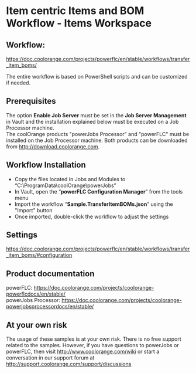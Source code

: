 # Item centric Items and BOM Workflow - Items Workspace

## Workflow:
https://doc.coolorange.com/projects/powerflc/en/stable/workflows/transfer_item_boms/

The entire workflow is based on PowerShell scripts and can be customized if needed.

## Prerequisites
The option **Enable Job Server** must be set in the **Job Server Management** in Vault and the installation explained below must be executed on a Job Processor machine.  
The coolOrange products "powerJobs Processor" and "powerFLC" must be installed on the Job Processor machine. Both products can be downloaded from http://download.coolorange.com. 

## Workflow Installation
- Copy the files located in Jobs and Modules to “C:\ProgramData\coolOrange\powerJobs”
- In Vault, open the “**powerFLC Configuration Manager**” from the tools menu
- Import the workflow “**Sample.TransferItemBOMs.json**” using the "Import" button
- Once imported, double-click the workflow to adjust the settings

## Settings
https://doc.coolorange.com/projects/powerflc/en/stable/workflows/transfer_item_boms/#configuration

## Product documentation
powerFLC: https://doc.coolorange.com/projects/coolorange-powerflcdocs/en/stable/  
powerJobs Processor: https://doc.coolorange.com/projects/coolorange-powerjobsprocessordocs/en/stable/  

## At your own risk
The usage of these samples is at your own risk. There is no free support related to the samples. However, if you have questions to powerJobs or powerFLC, then visit http://www.coolorange.com/wiki or start a conversation in our support forum at http://support.coolorange.com/support/discussions